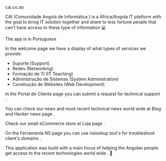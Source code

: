 cai.co.ao

CAI (Comunidade Angola de Informática ) is a Africa/Angola IT platform with the goal to bring IT solution together and share to less fortune people that can't have access to these type of information 💻

The app is in Portuguese

In the welcome page we have a display of what types of services we provide:

- Suporte (Support)
- Redes (Networking)
- Formação de TI (IT Teaching)
- Administração de Sistemas (System Administration)
- Construção de Websites (Web Development)

In the Portal do Cliente page you can submit a request for technical support .

You can check our news and most recent technical news world wide at Blog and Hacker news page  .

Check our small eCommerce store at Loja page .

On the Ferramenta NS page you can use nslookup tool's for troubleshoot client's domains .

This application was build with a main focus of helping the Angolan people get access to the recent technologies world wide .	💓


